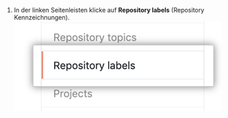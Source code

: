 1. In der linken Seitenleisten klicke auf **Repository labels** (Repository Kennzeichnungen). ![Registerkarte „Repository labels" (Repository Kennzeichnungen)](/assets/images/help/organizations/repo-labels-tab.png)